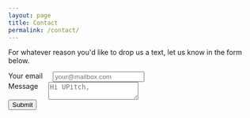 ```yaml
---
layout: page
title: Contact
permalink: /contact/
---
```


For whatever reason you'd like to drop us a text, let us know in the form below.
<form>
  <div class="row">
    <div class="six columns">
      <label for="EmailInput">Your email</label>
      <input class="u-full-width" type="email" placeholder="your@mailbox.com" id="EmailInput">
    </div>
  </div>
  <div class="row">
  	<div class="six columns">
  		<label for="message">Message</label>
		  <textarea class="u-full-width" placeholder="Hi UPitch," id="message"></textarea>
  	</div>
  </div>
	<div class="row">
		<input class="button-primary" type="submit" value="Submit">
	</div>
</form>